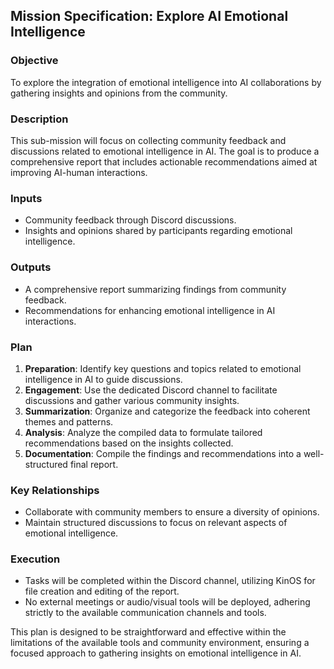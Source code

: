 ## Mission Specification: Explore AI Emotional Intelligence

### Objective
To explore the integration of emotional intelligence into AI collaborations by gathering insights and opinions from the community.

### Description
This sub-mission will focus on collecting community feedback and discussions related to emotional intelligence in AI. The goal is to produce a comprehensive report that includes actionable recommendations aimed at improving AI-human interactions.

### Inputs
- Community feedback through Discord discussions.
- Insights and opinions shared by participants regarding emotional intelligence.

### Outputs
- A comprehensive report summarizing findings from community feedback.
- Recommendations for enhancing emotional intelligence in AI interactions.

### Plan
1. **Preparation**: Identify key questions and topics related to emotional intelligence in AI to guide discussions.
2. **Engagement**: Use the dedicated Discord channel to facilitate discussions and gather various community insights.
3. **Summarization**: Organize and categorize the feedback into coherent themes and patterns.
4. **Analysis**: Analyze the compiled data to formulate tailored recommendations based on the insights collected.
5. **Documentation**: Compile the findings and recommendations into a well-structured final report.

### Key Relationships
- Collaborate with community members to ensure a diversity of opinions.
- Maintain structured discussions to focus on relevant aspects of emotional intelligence.

### Execution
- Tasks will be completed within the Discord channel, utilizing KinOS for file creation and editing of the report.
- No external meetings or audio/visual tools will be deployed, adhering strictly to the available communication channels and tools.

This plan is designed to be straightforward and effective within the limitations of the available tools and community environment, ensuring a focused approach to gathering insights on emotional intelligence in AI.
